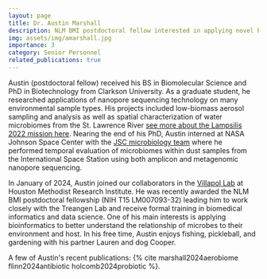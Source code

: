 ```yaml
---
layout: page
title: Dr. Austin Marshall
description: NLM BMI postdoctoral fellow interested in applying novel bioinformatic practices to microbiome studies
img: assets/img/amarshall.jpg
importance: 3
category: Senior Personnel
related_publications: true
---
```


Austin (postdoctoral fellow) received his BS in Biomolecular Science and PhD in Biotechnology from Clarkson University. As a graduate student, he researched applications of nanopore sequencing technology on many environmental sample types. His projects included low-biomass aerosol sampling and analysis as well as spatial characterization of water microbiomes from the St. Lawrence River [see more about the Lampsilis 2022 mission here](https://www.cbc.ca/newsinteractives/features/what-goes-in-the-water). Nearing the end of his PhD, Austin interned at NASA Johnson Space Center with the [JSC microbiology team](https://www.nasa.gov/directorates/esdmd/hhp/microbiology/) where he performed temporal evaluation of microbiomes within dust samples from the International Space Station using both amplicon and metagenomic nanopore sequencing. 

In January of 2024, Austin joined our collaborators in the [Villapol Lab](https://villapol.hmailabs.org/) at Houston Methodist Research Institute. He was recently awarded the NLM BMI postdoctoral fellowship (NIH T15 LM007093-32) leading him to work closely with the Treangen Lab and receive formal training in biomedical informatics and data science. One of his main interests is applying bioinformatics to better understand the relationship of microbes to their environment and host. In his free time, Austin enjoys fishing, pickleball, and gardening with his partner Lauren and dog Cooper. 

A few of Austin's recent publications: {% cite marshall2024aerobiome  flinn2024antibiotic  holcomb2024probiotic %}.
